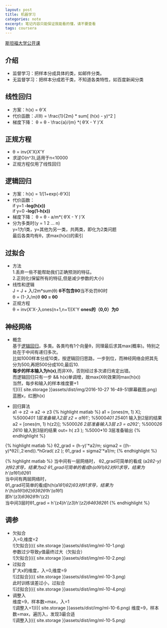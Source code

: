 ```yaml
---
layout: post
title: 机器学习
categories: note
excerpt: 笔记内容只能保证我能看的懂，请不要查看
tags: coursera
---
```

<!-- {% include MathJax.html %} -->

[斯坦福大学公开课](//coursera.org/learn/machine-learning)  

<!-- a^2 + b^2 = c^2   -->


## 介绍

- 监督学习：把样本分成具体的类，如邮件分类。
- 无监督学习：把样本分成若干类，不知道各类特性，如百度新闻分类  

## 线性回归
- 方案：h(x) = θ'X
- 代价函数：J(θ) = \frac{1}{2m} * sum[ (h(x) - y)^2 ]
- 梯度下降： θ = θ - \frac{a}/{m} *( θ‘X - Y )'X

## 正规方程
- θ = inv(X'X)X'Y
- 求逆O(n^3),适用于n<10000
- 正规方程仅用了线性回归

## 逻辑回归  
- 方案：h(x) = 1/[1+exp(-θ'X)]
- 代价函数：  
  if y=1 	**-log(h(x))**    
  if y=0	 **-log(1-h(x))**
- 梯度下降： θ = θ - a/m*( θ‘X - Y )'X
- 分为多类时(y = 1 2 ... n)  
  y=1为1类，y=其他为另一类，共两类，即化为2类问题  
  最后各类均有θ，求max(h(x))的索引

## 过拟合  
- 方法  
	1.丢弃一些不能帮助我们正确预测的特征。  
	2.正则化(保留所有的特征,但是减少参数的大小)  
-  线性和逻辑  
  J = J + 入/2m*sum(θ) **θ不包含θ0**当不处罚θ0时  
  θ = (1-入/m)θ
  **θ0 = θ0**    
- 正规方程  
  θ = inv(X'X-入ones(n+1,n+1))X'Y **ones的（0,0）为0**  

## 神经网络
- 概念  
  基于[逻辑回归](./#逻辑回归)，多类。各类均有1个向量θ，同理最后求其max(概率)。特别之处在于中间有递归多次。  
  比如1000样本分成10类，按逻辑回归思路，一步到位，而神经网络会把其先分为500,再把500分成100,最后10.  
  **每步的样本输入为h(x)**,而非Xθ，否则经过多次递归肯定出错。  
  而逻辑回归只有一步 && h(x)单调增，故max(Xθ)效果同max(h(x))  
  当然，每步和输入的样本维度要+1  
  ![]({{ site.storage }}assets/dist/img/2016-10-27 16-49-51屏幕截图.png)  
  蓝圈x，红圈h(x)  

- 回归算法  
a1 -> z2 -> a2 -> z3
{% highlight matlab %}
a1 = [ones(m, 1) X]; %5000*401 1层准备输入2层
z2 = a1*θ1'; %5000*401 25*401   输入到2层的结果
a2 = [ones(m, 1) h(z2)]; %5000*26 2层准备输入3层
z3 = a2*θ2'; %5000*26 26*10  输入到3层的结果
out= h( z3 ); %5000*10  3层准备输出
{% endhighlight %}

{% highlight matlab %}
θ2_grad =  (h-y)'*a2/m;
sigma2 = ((h-y)*θ2(:,2:end)).*hGrad( z2 );
θ1_grad = sigma2'*a1/m;
{% endhighlight %}

{% highlight matlab %}
当中间有一层网络时，
θ2_grad可简单的看成 (a2*θ2-y)对θ2求导，结果为a2
θ1_grad可简单的看成h(a1*θ1)*θ2对θ1求导，结果为h'(a1*θ1)*θ2*θ1  
当中间有两层网络时，  
θ1_grad可简单的看成h(h(a1*θ1)*θ2)*θ3对θ1求导，结果为h'(h(a1*θ1)*θ2)*θ3*θ2*θ1*h'(a1*θ1)  
即h'(z3)*θ3*θ2*θ1*h'(z2)  
当中间3层时θ1_grad = h'(z4)*h'(z3)*h'(z2)*θ4*θ3*θ2*θ1
{% endhighlight %}

## 调参  

- 欠拟合  
入=0,维度=2  
![欠拟合]({{ site.storage }}assets/dist/img/ml-10-1.png)  
参数过少导致y值最终过大（欠拟合）  
![欠拟合]({{ site.storage }}assets/dist/img/ml-10-2.png)  
- 过拟合  
扩大x的维度，入=0,维度=9  
![过拟合]({{ site.storage }}assets/dist/img/ml-10-3.png)  
此时训练误差过小，过拟合  
![过拟合]({{ site.storage }}assets/dist/img/ml-10-4.png)  
- 调整入  
维度=9，样本数=max，入=1  
![调整入=1]({{ site.storage }}assets/dist/img/ml-10-6.png)
维度=9，样本数=max，遍历入，发现3最合适  
![调整入]({{ site.storage }}assets/dist/img/ml-10-5.png)   
